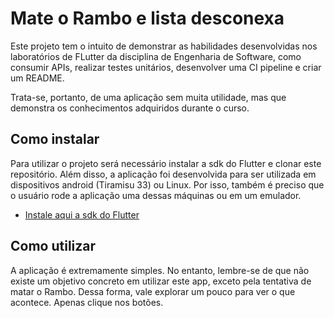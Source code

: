 # Mate o Rambo e lista desconexa

Este projeto tem o intuito de demonstrar as habilidades desenvolvidas nos laboratórios de FLutter da disciplina de Engenharia de Software, como consumir APIs, realizar testes unitários, desenvolver uma CI pipeline e criar um README.

Trata-se, portanto, de uma aplicação sem muita utilidade, mas que demonstra os conhecimentos adquiridos durante o curso.

## Como instalar

Para utilizar o projeto será necessário instalar a sdk do Flutter e clonar este repositório. Além disso, a aplicação foi desenvolvida para ser utilizada em dispositivos android (Tiramisu 33) ou Linux. Por isso, também é preciso que o usuário rode a aplicação uma dessas máquinas ou em um emulador.

- [Instale aqui a sdk do Flutter](https://docs.flutter.dev/get-started/install)


## Como utilizar

A aplicação é extremamente simples. No entanto, lembre-se de que não existe um objetivo concreto em utilizar este app, exceto pela tentativa de matar o Rambo. Dessa forma, vale explorar um pouco para ver o que acontece. Apenas clique nos botões.


